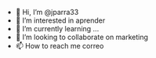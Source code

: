 - 👋 Hi, I’m @jparra33
- 👀 I’m interested in aprender
- 🌱 I’m currently learning ...
- 💞️ I’m looking to collaborate on marketing
- 📫 How to reach me correo

<!---
jparra33/jparra33 is a ✨ special ✨ repository because its `README.md` (this file) appears on your GitHub profile.
You can click the Preview link to take a look at your changes.
--->
